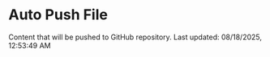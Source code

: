 # Auto Push File

Content that will be pushed to GitHub repository.
Last updated: 08/18/2025, 12:53:49 AM